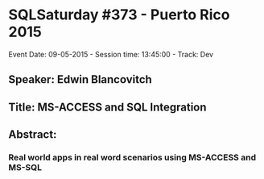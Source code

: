 # SQLSaturday #373 - Puerto Rico 2015
Event Date: 09-05-2015 - Session time: 13:45:00 - Track: Dev
## Speaker: Edwin Blancovitch
## Title: MS-ACCESS and SQL Integration
## Abstract:
### Real world apps in real word scenarios using MS-ACCESS and MS-SQL
